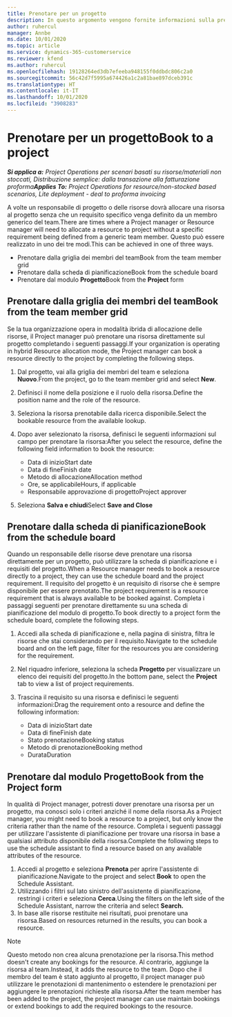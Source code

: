 ```yaml
---
title: Prenotare per un progetto
description: In questo argomento vengono fornite informazioni sulla prenotazione di una risorsa su un progetto.
author: ruhercul
manager: Annbe
ms.date: 10/01/2020
ms.topic: article
ms.service: dynamics-365-customerservice
ms.reviewer: kfend
ms.author: ruhercul
ms.openlocfilehash: 19128264ed3db7efeeba948155f0ddbdc806c2a0
ms.sourcegitcommit: 56c42d7f5995a674426a1c2a81bae897dceb391c
ms.translationtype: HT
ms.contentlocale: it-IT
ms.lasthandoff: 10/01/2020
ms.locfileid: "3908283"
---
```

# <a name="book-to-a-project"></a><span data-ttu-id="73e41-103">Prenotare per un progetto</span><span class="sxs-lookup"><span data-stu-id="73e41-103">Book to a project</span></span>

<span data-ttu-id="73e41-104">_**Si applica a:** Project Operations per scenari basati su risorse/materiali non stoccati, Distribuzione semplice: dalla transazione alla fatturazione proforma_</span><span class="sxs-lookup"><span data-stu-id="73e41-104">_**Applies To:** Project Operations for resource/non-stocked based scenarios, Lite deployment - deal to proforma invoicing_</span></span>

<span data-ttu-id="73e41-105">A volte un responsabile di progetto o delle risorse dovrà allocare una risorsa al progetto senza che un requisito specifico venga definito da un membro generico del team.</span><span class="sxs-lookup"><span data-stu-id="73e41-105">There are times where a Project manager or Resource manager will need to allocate a resource to project without a specific requirement being defined from a generic team member.</span></span> <span data-ttu-id="73e41-106">Questo può essere realizzato in uno dei tre modi.</span><span class="sxs-lookup"><span data-stu-id="73e41-106">This can be achieved in one of three ways.</span></span>

- <span data-ttu-id="73e41-107">Prenotare dalla griglia dei membri del team</span><span class="sxs-lookup"><span data-stu-id="73e41-107">Book from the team member grid</span></span>
- <span data-ttu-id="73e41-108">Prenotare dalla scheda di pianificazione</span><span class="sxs-lookup"><span data-stu-id="73e41-108">Book from the schedule board</span></span>
- <span data-ttu-id="73e41-109">Prenotare dal modulo **Progetto**</span><span class="sxs-lookup"><span data-stu-id="73e41-109">Book from the **Project** form</span></span>

## <a name="book-from-the-team-member-grid"></a><span data-ttu-id="73e41-110">Prenotare dalla griglia dei membri del team</span><span class="sxs-lookup"><span data-stu-id="73e41-110">Book from the team member grid</span></span>

<span data-ttu-id="73e41-111">Se la tua organizzazione opera in modalità ibrida di allocazione delle risorse, il Project manager può prenotare una risorsa direttamente sul progetto completando i seguenti passaggi.</span><span class="sxs-lookup"><span data-stu-id="73e41-111">If your organization is operating in hybrid Resource allocation mode, the Project manager can book a resource directly to the project by completing the following steps.</span></span>

1. <span data-ttu-id="73e41-112">Dal progetto, vai alla griglia dei membri del team e seleziona **Nuovo**.</span><span class="sxs-lookup"><span data-stu-id="73e41-112">From the project, go to the team member grid and select **New**.</span></span>
2. <span data-ttu-id="73e41-113">Definisci il nome della posizione e il ruolo della risorsa.</span><span class="sxs-lookup"><span data-stu-id="73e41-113">Define the position name and the role of the resource.</span></span>
3. <span data-ttu-id="73e41-114">Seleziona la risorsa prenotabile dalla ricerca disponibile.</span><span class="sxs-lookup"><span data-stu-id="73e41-114">Select the bookable resource from the available lookup.</span></span>
4. <span data-ttu-id="73e41-115">Dopo aver selezionato la risorsa, definisci le seguenti informazioni sul campo per prenotare la risorsa:</span><span class="sxs-lookup"><span data-stu-id="73e41-115">After you select the resource, define the following field information to book the resource:</span></span>

    - <span data-ttu-id="73e41-116">Data di inizio</span><span class="sxs-lookup"><span data-stu-id="73e41-116">Start date</span></span>
    - <span data-ttu-id="73e41-117">Data di fine</span><span class="sxs-lookup"><span data-stu-id="73e41-117">Finish date</span></span>
    - <span data-ttu-id="73e41-118">Metodo di allocazione</span><span class="sxs-lookup"><span data-stu-id="73e41-118">Allocation method</span></span>
    - <span data-ttu-id="73e41-119">Ore, se applicabile</span><span class="sxs-lookup"><span data-stu-id="73e41-119">Hours, if applicable</span></span>
    - <span data-ttu-id="73e41-120">Responsabile approvazione di progetto</span><span class="sxs-lookup"><span data-stu-id="73e41-120">Project approver</span></span>

6. <span data-ttu-id="73e41-121">Seleziona **Salva e chiudi**</span><span class="sxs-lookup"><span data-stu-id="73e41-121">Select **Save and Close**</span></span>

## <a name="book-from-the-schedule-board"></a><span data-ttu-id="73e41-122">Prenotare dalla scheda di pianificazione</span><span class="sxs-lookup"><span data-stu-id="73e41-122">Book from the schedule board</span></span>

<span data-ttu-id="73e41-123">Quando un responsabile delle risorse deve prenotare una risorsa direttamente per un progetto, può utilizzare la scheda di pianificazione e i requisiti del progetto.</span><span class="sxs-lookup"><span data-stu-id="73e41-123">When a Resource manager needs to book a resource directly to a project, they can use the schedule board and the project requirement.</span></span> <span data-ttu-id="73e41-124">Il requisito del progetto è un requisito di risorse che è sempre disponibile per essere prenotato.</span><span class="sxs-lookup"><span data-stu-id="73e41-124">The project requirement is a resource requirement that is always available to be booked against.</span></span> <span data-ttu-id="73e41-125">Completa i passaggi seguenti per prenotare direttamente su una scheda di pianificazione del modulo di progetto.</span><span class="sxs-lookup"><span data-stu-id="73e41-125">To book directly to a project form the schedule board, complete the following steps.</span></span>

1. <span data-ttu-id="73e41-126">Accedi alla scheda di pianificazione e, nella pagina di sinistra, filtra le risorse che stai considerando per il requisito.</span><span class="sxs-lookup"><span data-stu-id="73e41-126">Navigate to the schedule board and on the left page, filter for the resources you are considering for the requirement.</span></span>
2. <span data-ttu-id="73e41-127">Nel riquadro inferiore, seleziona la scheda **Progetto** per visualizzare un elenco dei requisiti del progetto.</span><span class="sxs-lookup"><span data-stu-id="73e41-127">In the bottom pane, select the **Project** tab to view a list of project requirements.</span></span>
3. <span data-ttu-id="73e41-128">Trascina il requisito su una risorsa e definisci le seguenti informazioni:</span><span class="sxs-lookup"><span data-stu-id="73e41-128">Drag the requirement onto a resource and define the following information:</span></span>

    - <span data-ttu-id="73e41-129">Data di inizio</span><span class="sxs-lookup"><span data-stu-id="73e41-129">Start date</span></span>
    - <span data-ttu-id="73e41-130">Data di fine</span><span class="sxs-lookup"><span data-stu-id="73e41-130">Finish date</span></span>
    - <span data-ttu-id="73e41-131">Stato prenotazione</span><span class="sxs-lookup"><span data-stu-id="73e41-131">Booking status</span></span>
    - <span data-ttu-id="73e41-132">Metodo di prenotazione</span><span class="sxs-lookup"><span data-stu-id="73e41-132">Booking method</span></span>
    - <span data-ttu-id="73e41-133">Durata</span><span class="sxs-lookup"><span data-stu-id="73e41-133">Duration</span></span>

## <a name="book-from-the-project-form"></a><span data-ttu-id="73e41-134">Prenotare dal modulo Progetto</span><span class="sxs-lookup"><span data-stu-id="73e41-134">Book from the Project form</span></span>

<span data-ttu-id="73e41-135">In qualità di Project manager, potresti dover prenotare una risorsa per un progetto, ma conosci solo i criteri anziché il nome della risorsa.</span><span class="sxs-lookup"><span data-stu-id="73e41-135">As a Project manager, you might need to book a resource to a project, but only know the criteria rather than the name of the resource.</span></span> <span data-ttu-id="73e41-136">Completa i seguenti passaggi per utilizzare l'assistente di pianificazione per trovare una risorsa in base a qualsiasi attributo disponibile della risorsa.</span><span class="sxs-lookup"><span data-stu-id="73e41-136">Complete the following steps to use the schedule assistant to find a resource based on any available attributes of the resource.</span></span> 

1. <span data-ttu-id="73e41-137">Accedi al progetto e seleziona **Prenota** per aprire l'assistente di pianificazione.</span><span class="sxs-lookup"><span data-stu-id="73e41-137">Navigate to the project and select **Book** to open the Schedule Assistant.</span></span>
2. <span data-ttu-id="73e41-138">Utilizzando i filtri sul lato sinistro dell'assistente di pianificazione, restringi i criteri e seleziona **Cerca**.</span><span class="sxs-lookup"><span data-stu-id="73e41-138">Using the filters on the left side of the Schedule Assistant, narrow the criteria and select **Search.**</span></span>
3. <span data-ttu-id="73e41-139">In base alle risorse restituite nei risultati, puoi prenotare una risorsa.</span><span class="sxs-lookup"><span data-stu-id="73e41-139">Based on resources returned in the results, you can book a resource.</span></span>

> [!NOTE]
> <span data-ttu-id="73e41-140">Questo metodo non crea alcuna prenotazione per la risorsa.</span><span class="sxs-lookup"><span data-stu-id="73e41-140">This method doesn't create any bookings for the resource.</span></span> <span data-ttu-id="73e41-141">Al contrario, aggiunge la risorsa al team.</span><span class="sxs-lookup"><span data-stu-id="73e41-141">Instead, it adds the resource to the team.</span></span> <span data-ttu-id="73e41-142">Dopo che il membro del team è stato aggiunto al progetto, il project manager può utilizzare le prenotazioni di mantenimento o estendere le prenotazioni per aggiungere le prenotazioni richieste alla risorsa.</span><span class="sxs-lookup"><span data-stu-id="73e41-142">After the team member has been added to the project, the project manager can use maintain bookings or extend bookings to add the required bookings to the resource.</span></span>
